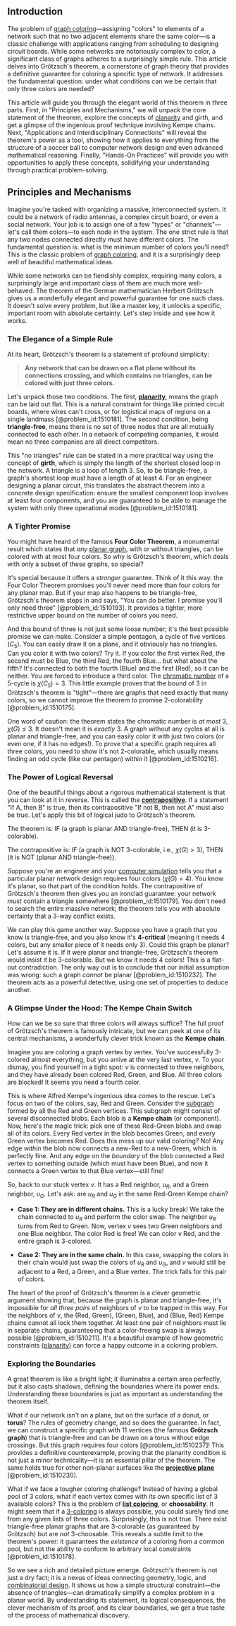 ## Introduction
The problem of [graph coloring](@article_id:157567)—assigning "colors" to elements of a network such that no two adjacent elements share the same color—is a classic challenge with applications ranging from scheduling to designing circuit boards. While some networks are notoriously complex to color, a significant class of graphs adheres to a surprisingly simple rule. This article delves into Grötzsch's theorem, a cornerstone of graph theory that provides a definitive guarantee for coloring a specific type of network. It addresses the fundamental question: under what conditions can we be certain that only three colors are needed?

This article will guide you through the elegant world of this theorem in three parts. First, in "Principles and Mechanisms," we will unpack the core statement of the theorem, explore the concepts of [planarity](@article_id:274287) and girth, and get a glimpse of the ingenious proof technique involving Kempe chains. Next, "Applications and Interdisciplinary Connections" will reveal the theorem's power as a tool, showing how it applies to everything from the structure of a soccer ball to computer network design and even advanced mathematical reasoning. Finally, "Hands-On Practices" will provide you with opportunities to apply these concepts, solidifying your understanding through practical problem-solving.

## Principles and Mechanisms

Imagine you're tasked with organizing a massive, interconnected system. It could be a network of radio antennas, a complex circuit board, or even a social network. Your job is to assign one of a few "types" or "channels"—let's call them colors—to each node in the system. The one strict rule is that any two nodes connected directly must have different colors. The fundamental question is: what is the minimum number of colors you'll need? This is the classic problem of [graph coloring](@article_id:157567), and it is a surprisingly deep well of beautiful mathematical ideas.

While some networks can be fiendishly complex, requiring many colors, a surprisingly large and important class of them are much more well-behaved. The theorem of the German mathematician Herbert Grötzsch gives us a wonderfully elegant and powerful guarantee for one such class. It doesn't solve every problem, but like a master key, it unlocks a specific, important room with absolute certainty. Let's step inside and see how it works.

### The Elegance of a Simple Rule

At its heart, Grötzsch's theorem is a statement of profound simplicity:

> **Any network that can be drawn on a flat plane without its connections crossing, and which contains no triangles, can be colored with just three colors.**

Let's unpack those two conditions. The first, **[planarity](@article_id:274287)**, means the graph can be laid out flat. This is a natural constraint for things like printed circuit boards, where wires can't cross, or for logistical maps of regions on a single landmass [@problem_id:1510181]. The second condition, being **triangle-free**, means there is no set of three nodes that are all mutually connected to each other. In a network of competing companies, it would mean no three companies are all direct competitors.

This "no triangles" rule can be stated in a more practical way using the concept of **girth**, which is simply the length of the shortest closed loop in the network. A triangle is a loop of length 3. So, to be triangle-free, a graph's shortest loop must have a length of at least 4. For an engineer designing a planar circuit, this translates the abstract theorem into a concrete design specification: ensure the smallest component loop involves at least four components, and you are guaranteed to be able to manage the system with only three operational modes [@problem_id:1510181].

### A Tighter Promise

You might have heard of the famous **Four Color Theorem**, a monumental result which states that *any* [planar graph](@article_id:269143), with or without triangles, can be colored with at most four colors. So why is Grötzsch's theorem, which deals with only a subset of these graphs, so special?

It's special because it offers a *stronger* guarantee. Think of it this way: the Four Color Theorem promises you'll never need more than four colors for any planar map. But if your map also happens to be triangle-free, Grötzsch's theorem steps in and says, "You can do better. I promise you'll only need three" [@problem_id:1510193]. It provides a tighter, more restrictive upper bound on the number of colors you need.

And this bound of three is not just some loose number; it's the best possible promise we can make. Consider a simple pentagon, a cycle of five vertices ($C_5$). You can easily draw it on a plane, and it obviously has no triangles. Can you color it with two colors? Try it. If you color the first vertex Red, the second must be Blue, the third Red, the fourth Blue... but what about the fifth? It's connected to both the fourth (Blue) and the first (Red), so it can be neither. You are forced to introduce a third color. The [chromatic number](@article_id:273579) of a 5-cycle is $\chi(C_5) = 3$. This little example proves that the bound of 3 in Grötzsch's theorem is "tight"—there are graphs that need exactly that many colors, so we cannot improve the theorem to promise 2-colorability [@problem_id:1510175].

One word of caution: the theorem states the chromatic number is *at most* 3, $\chi(G) \le 3$. It doesn't mean it is *exactly* 3. A graph without any cycles at all is planar and triangle-free, and you can easily color it with just two colors (or even one, if it has no edges!). To prove that a specific graph requires all three colors, you need to show it's not 2-colorable, which usually means finding an odd cycle (like our pentagon) within it [@problem_id:1510216].

### The Power of Logical Reversal

One of the beautiful things about a rigorous mathematical statement is that you can look at it in reverse. This is called the **[contrapositive](@article_id:264838)**. If a statement "If A, then B" is true, then its contrapositive "If not B, then not A" must also be true. Let's apply this bit of logical judo to Grötzsch's theorem.

The theorem is: IF (a graph is planar AND triangle-free), THEN (it is 3-colorable).

The contrapositive is: IF (a graph is NOT 3-colorable, i.e., $\chi(G) > 3$), THEN (it is NOT (planar AND triangle-free)).

Suppose you're an engineer and your [computer simulation](@article_id:145913) tells you that a particular planar network design requires four colors ($\chi(G) = 4$). You know it's planar, so that part of the condition holds. The contrapositive of Grötzsch's theorem then gives you an ironclad guarantee: your network *must* contain a triangle somewhere [@problem_id:1510179]. You don't need to search the entire massive network; the theorem tells you with absolute certainty that a 3-way conflict exists.

We can play this game another way. Suppose you have a graph that you know is triangle-free, and you also know it's **4-critical** (meaning it needs 4 colors, but any smaller piece of it needs only 3). Could this graph be planar? Let's assume it is. If it were planar and triangle-free, Grötzsch's theorem would insist it be 3-colorable. But we know it needs 4 colors! This is a flat-out contradiction. The only way out is to conclude that our initial assumption was wrong: such a graph *cannot* be planar [@problem_id:1510232]. The theorem acts as a powerful detective, using one set of properties to deduce another.

### A Glimpse Under the Hood: The Kempe Chain Switch

How can we be so sure that three colors will always suffice? The full proof of Grötzsch's theorem is famously intricate, but we can peek at one of its central mechanisms, a wonderfully clever trick known as the **Kempe chain**.

Imagine you are coloring a graph vertex by vertex. You've successfully 3-colored almost everything, but you arrive at the very last vertex, $v$. To your dismay, you find yourself in a tight spot: $v$ is connected to three neighbors, and they have already been colored Red, Green, and Blue. All three colors are blocked! It seems you need a fourth color.

This is where Alfred Kempe's ingenious idea comes to the rescue. Let's focus on two of the colors, say, Red and Green. Consider the [subgraph](@article_id:272848) formed by all the Red and Green vertices. This subgraph might consist of several disconnected blobs. Each blob is a **Kempe chain** (or component). Now, here's the magic trick: pick one of these Red-Green blobs and swap all of its colors. Every Red vertex in the blob becomes Green, and every Green vertex becomes Red. Does this mess up our valid coloring? No! Any edge *within* the blob now connects a new-Red to a new-Green, which is perfectly fine. And any edge on the *boundary* of the blob connected a Red vertex to something outside (which must have been Blue), and now it connects a Green vertex to that Blue vertex—still fine!

So, back to our stuck vertex $v$. It has a Red neighbor, $u_R$, and a Green neighbor, $u_G$. Let's ask: are $u_R$ and $u_G$ in the same Red-Green Kempe chain?

- **Case 1: They are in different chains.** This is a lucky break! We take the chain connected to $u_R$ and perform the color swap. The neighbor $u_R$ turns from Red to Green. Now, vertex $v$ sees two Green neighbors and one Blue neighbor. The color Red is free! We can color $v$ Red, and the entire graph is 3-colored.

- **Case 2: They are in the same chain.** In this case, swapping the colors in their chain would just swap the colors of $u_R$ and $u_G$, and $v$ would still be adjacent to a Red, a Green, and a Blue vertex. The trick fails for this pair of colors.

The heart of the proof of Grötzsch's theorem is a clever geometric argument showing that, because the graph is planar and triangle-free, it's impossible for *all three pairs* of neighbors of $v$ to be trapped in this way. For the neighbors of $v$, the (Red, Green), (Green, Blue), and (Blue, Red) Kempe chains cannot all lock them together. At least one pair of neighbors must lie in separate chains, guaranteeing that a color-freeing swap is always possible [@problem_id:1510211]. It's a beautiful example of how geometric constraints ([planarity](@article_id:274287)) can force a happy outcome in a coloring problem.

### Exploring the Boundaries

A great theorem is like a bright light; it illuminates a certain area perfectly, but it also casts shadows, defining the boundaries where its power ends. Understanding these boundaries is just as important as understanding the theorem itself.

What if our network isn't on a plane, but on the surface of a donut, or **torus**? The rules of geometry change, and so does the guarantee. In fact, we can construct a specific graph with 11 vertices (the famous **Grötzsch graph**) that is triangle-free and can be drawn on a torus without edge crossings. But this graph requires four colors [@problem_id:1510237]! This provides a definitive counterexample, proving that the planarity condition is not just a minor technicality—it is an essential pillar of the theorem. The same holds true for other non-planar surfaces like the **[projective plane](@article_id:266007)** [@problem_id:1510230].

What if we face a tougher coloring challenge? Instead of having a global pool of 3 colors, what if each vertex comes with its own specific list of 3 available colors? This is the problem of **[list coloring](@article_id:262087)**, or **choosability**. It might seem that if a [3-coloring](@article_id:272877) is always possible, you could surely find one from any given lists of three colors. Surprisingly, this is not true. There exist triangle-free planar graphs that are 3-colorable (as guaranteed by Grötzsch) but are *not* 3-choosable. This reveals a subtle limit to the theorem's power: it guarantees the *existence* of a coloring from a common pool, but not the ability to conform to arbitrary local constraints [@problem_id:1510178].

So we see a rich and detailed picture emerge. Grötzsch's theorem is not just a dry fact; it is a nexus of ideas connecting geometry, logic, and [combinatorial design](@article_id:266151). It shows us how a simple structural constraint—the absence of triangles—can dramatically simplify a complex problem in a planar world. By understanding its statement, its logical consequences, the clever mechanism of its proof, and its clear boundaries, we get a true taste of the process of mathematical discovery.